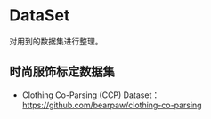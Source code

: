# DataSet

对用到的数据集进行整理。

## 时尚服饰标定数据集

* Clothing Co-Parsing (CCP) Dataset：https://github.com/bearpaw/clothing-co-parsing
